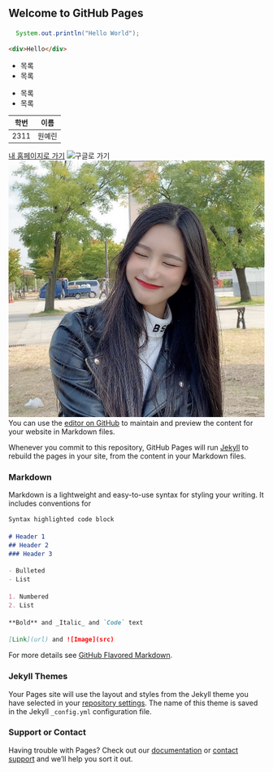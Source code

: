 ## Welcome to GitHub Pages

```java
  System.out.println("Hello World");
```
```html
<div>Hello</div>
```

* 목록
* 목록

- 목록
- 목록

| 학번 | 이름 |
| ---- | --- |
| 2311 | 원예린|

[내 홈페이지로 가기](https://yeLyn36.github.io)
![구글로 가기](https://www.google.com/images/branding/googlelogo/1x/googlelogo_color_272x92dp.png)
![내 사진](my_picture.jpg)
You can use the [editor on GitHub](https://github.com/yeLyn36/yeLyn36.github.io/edit/master/index.md) to maintain and preview the content for your website in Markdown files.

Whenever you commit to this repository, GitHub Pages will run [Jekyll](https://jekyllrb.com/) to rebuild the pages in your site, from the content in your Markdown files.

### Markdown

Markdown is a lightweight and easy-to-use syntax for styling your writing. It includes conventions for

```markdown
Syntax highlighted code block

# Header 1
## Header 2
### Header 3

- Bulleted
- List

1. Numbered
2. List

**Bold** and _Italic_ and `Code` text

[Link](url) and ![Image](src)
```

For more details see [GitHub Flavored Markdown](https://guides.github.com/features/mastering-markdown/).

### Jekyll Themes

Your Pages site will use the layout and styles from the Jekyll theme you have selected in your [repository settings](https://github.com/yeLyn36/yeLyn36.github.io/settings). The name of this theme is saved in the Jekyll `_config.yml` configuration file.

### Support or Contact

Having trouble with Pages? Check out our [documentation](https://help.github.com/categories/github-pages-basics/) or [contact support](https://github.com/contact) and we’ll help you sort it out.
